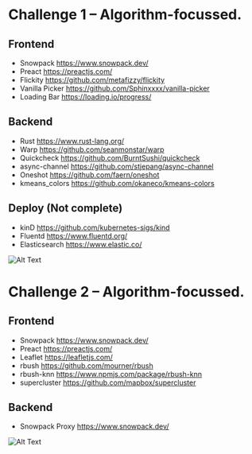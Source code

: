 # Challenge 1 – Algorithm-focussed.

## Frontend

 - Snowpack https://www.snowpack.dev/  
 - Preact https://preactjs.com/  
 - Flickity https://github.com/metafizzy/flickity
 - Vanilla Picker https://github.com/Sphinxxxx/vanilla-picker
 - Loading Bar https://loading.io/progress/    

## Backend

 - Rust https://www.rust-lang.org/  
 - Warp https://github.com/seanmonstar/warp  
 - Quickcheck https://github.com/BurntSushi/quickcheck   
 - async-channel https://github.com/stjepang/async-channel  
 - Oneshot https://github.com/faern/oneshot
 - kmeans_colors https://github.com/okaneco/kmeans-colors  

## Deploy (Not complete)

 - kinD https://github.com/kubernetes-sigs/kind  
 - Fluentd https://www.fluentd.org/  
 - Elasticsearch https://www.elastic.co/  

![Alt Text](redditsearch.gif)

# Challenge 2 – Algorithm-focussed.

## Frontend

 - Snowpack https://www.snowpack.dev/  
 - Preact https://preactjs.com/  
 - Leaflet https://leafletjs.com/  
 - rbush https://github.com/mourner/rbush  
 - rbush-knn https://www.npmjs.com/package/rbush-knn  
 - supercluster https://github.com/mapbox/supercluster  


## Backend 

 - Snowpack Proxy https://www.snowpack.dev/  

![Alt Text](surfsearch.gif)
